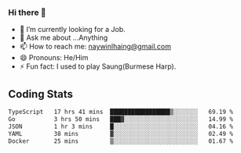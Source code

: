 ### Hi there 👋

- 🔭 I’m currently looking for a Job.
- 💬 Ask me about ...Anything
- 📫 How to reach me: naywinlhaing@gmail.com
- 😄 Pronouns: He/Him
- ⚡ Fun fact: I used to play Saung(Burmese Harp).


## Coding Stats
<!--START_SECTION:waka-->

```txt
TypeScript   17 hrs 41 mins  █████████████████▒░░░░░░░   69.19 %
Go           3 hrs 50 mins   ███▓░░░░░░░░░░░░░░░░░░░░░   14.99 %
JSON         1 hr 3 mins     █░░░░░░░░░░░░░░░░░░░░░░░░   04.16 %
YAML         38 mins         ▓░░░░░░░░░░░░░░░░░░░░░░░░   02.49 %
Docker       25 mins         ▒░░░░░░░░░░░░░░░░░░░░░░░░   01.67 %
```

<!--END_SECTION:waka-->

